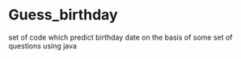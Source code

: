 # Guess_birthday

set of code which predict birthday date on the basis of some set of questions  using java
